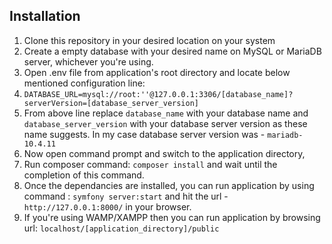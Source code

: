 ## Installation
1. Clone this repository in your desired location on your system
2. Create a empty database with your desired name on MySQL or MariaDB server, whichever you're using.
3. Open .env file from application's root directory and locate below mentioned configuration line:
4. `DATABASE_URL=mysql://root:''@127.0.0.1:3306/[database_name]?serverVersion=[database_server_version]`
5. From above line replace `database_name` with your database name and `database_server_version` with your database server version as these name suggests. In my case database server version was - `mariadb-10.4.11`
6. Now open command prompt and switch to the application directory,
7. Run composer command: `composer install` and wait until the completion of this command.
8. Once the dependancies are installed, you can run application by using command : `symfony server:start` and hit the url -` http://127.0.0.1:8000/` in your browser.
9. If you're using WAMP/XAMPP then you can run application by browsing url: `localhost/[application_directory]/public`